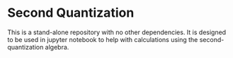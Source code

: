 # Second Quantization

This is a stand-alone repository with no other dependencies. It is designed
to be used in jupyter notebook to help with calculations using the second-quantization
algebra.